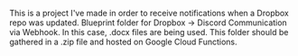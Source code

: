 This is a project I've made in order to receive notifications when a Dropbox repo was updated.
Blueprint folder for Dropbox -> Discord Communication via Webhook. In this case, .docx files are being used.
This folder should be gathered in a .zip file and hosted on Google Cloud Functions.
